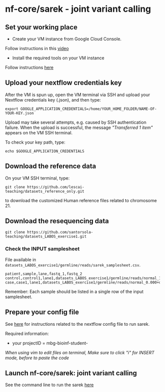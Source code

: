 # nf-core/sarek - joint variant calling



## Set your working place

- Create your VM instance from Google Cloud Console.

Follow instructions in this [video](https://drive.google.com/file/d/1WQ3LYle15dkxdSXwZJTjM8sgmRDghkcg/view)

- Install the required tools on your VM instance

Follow instructions [here](https://github.com/santorsola-teaching/class-lab-adv-omics/tree/main/L03_google_cloud_nextflow_setup/gcp_setup_master_vm)



## Upload your nextflow credentials key

After the VM is spun up, open the VM terminal via SSH and upload your Nextflow credentials key (.json), and then type:

```{bash}
export GOOGLE_APPLICATION_CREDENTIALS=/home/YOUR_HOME_FOLDER/NAME-OF-YOUR-KEY.json
```

Upload may take several attempts, e.g. caused by SSH authentication failure. When the upload is successful, the message *"Transferred 1 item"* appears on the VM SSH terminal.

To check your key path, type:

```
echo $GOOGLE_APPLICATION_CREDENTIALS
```



## Download the reference data

On your VM SSH terminal, type:

```{bash}
git clone https://github.com/lescai-teaching/datasets_reference_only.git
```

to download the customized Human reference files related to chromosome 21.



## Download the resequencing data

```{bash}
git clone https://github.com/santorsola-teaching/datasets_LABOS_exercise1.git
```



### Check the INPUT samplesheet 

File available in ```datasets_LABOS_exercise1/germline/reads/sarek_samplesheet.csv```.

```
patient,sample,lane,fastq_1,fastq_2
control,control1,lane1,datasets_LABOS_exercise1/germline/reads/normal_1.000+disease_0.000_1.fq.gz,datasets_LABOS_exercise1/germline/reads/normal_1.000+disease_0.000_2.fq.gz
case,case1,lane1,datasets_LABOS_exercise1/germline/reads/normal_0.000+disease_1.000_1.fq.gz,datasets_LABOS_exercise1/germline/reads/normal_0.000+disease_1.000_2.fq.gz

```

Remember: Each sample should be listed in a single row of the input samplesheet.



## Prepare your config file

See [here](https://github.com/santorsola-teaching/class-lab-adv-omics/blob/main/L04_resequencing_sarek_gcp/sarek_run/sarek_nextflow.config) for instructions related to the nextflow config file to run sarek.


Required information:

- your projectID = mbg-bioinf-student-<surname>


_When using vim to edit files on terminal, Make sure to click "i" for INSERT mode, before to paste the code_



## Launch nf-core/sarek: joint variant calling

See the command line to run the sarek [here](https://github.com/santorsola-teaching/class-lab-adv-omics/blob/main/L04_resequencing_sarek_gcp/sarek_run/sarek_run.sh)



